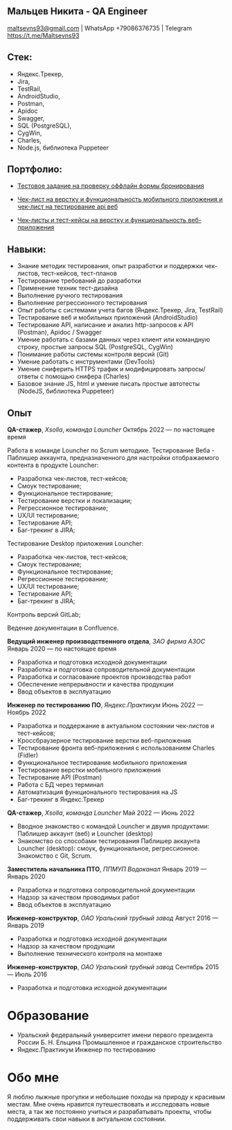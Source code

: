 Мальцев Никита - QA Engineer
---------------
maltsevns93@gmail.com | WhatsApp +79086376735 | Telegram https://t.me/Maltsevns93

Стек:
---------------
 * Яндекс.Трекер, 
 * Jira, 
 * TestRail, 
 * AndroidStudio, 
 * Postman, 
 * Apidoc 
 * Swagger,
 * SQL (PostgreSQL),
 * CygWin,
 * Charles,
 * Node.js, библиотека Puppeteer


Портфолио:
---------------
* [Тестовое задание на проверку оффлайн формы бронирования](https://drive.google.com/drive/folders/1UOO4DB6j8wU0OUVH7qGaJ3bvEgFlcVhL?usp=share_link)

* [Чек-лист на верстку и функциональность мобильного приложения и чек-лист на тестирование api веб](https://docs.google.com/spreadsheets/d/1pd32twagaLhueK35Cbbw4EV7r4zUA6XQ-lFAn_X5uh4/edit?usp=sharing)

* [Чек-листы и тест-кейсы на верстку и функциональность веб-приложения](https://docs.google.com/spreadsheets/d/1H965ANaqji2P4YLu4ZyE3vep2Gfg6w8TzgO-Ol6PbYA/edit?usp=sharing)

Навыки:
---------------

* Знание методик тестирования, опыт разработки и поддержки чек-листов, тест-кейсов, тест-планов
* Тестирование требований до разработки
* Применение техник тест-дизайна
* Выполнение ручного тестирования
* Выполнение регрессионного тестирования
* Опыт работы с системами учета багов (Яндекс.Трекер, Jira, TestRail)
* Тестирование веб и мобильных приложений (AndroidStudio)
* Тестирование API, написание и анализ http-запросов к API (Postman), 
  Apidoc / Swagger
* Умение работать с базами данных через клиент или командную строку, простые запросы 
  SQL (PostgreSQL, CygWin)
* Понимание работы системы контроля версий (Git)
* Умение работать с инструментами (DevTools)
* Умение сниферить HTTPS трафик и модифицировать запросы/ответы с помощью 
  снифера (Charles)
* Базовое знание JS, html и умение писать простые автотесты (NodeJS, 
  библиотека Puppeteer)


Опыт
----------

 **QA-стажер**, *Xsolla*, *команда Launcher*
    Октябрь 2022 — по настоящее время
	
Работа в команде Louncher по Scrum методике.
Тестирование Веба - Паблишер аккаунта, предназначенного для настройки отображаемого контента в продукте Louncher:
- Разработка чек-листов, тест-кейсов;
- Смоук тестирование;
- Функциональное тестирование;
- Тестирование верстки и локализации;
- Регрессионное тестирование;
- UX/UI тестирование;
- Тестирование API;
- Баг-трекинг в JIRA;

Тестирование Desktop приложения Louncher:
- Разработка чек-листов, тест-кейсов;
- Смоук тестирование;
- Функциональное тестирование;
- Регрессионное тестирование;
- UX/UI тестирование;
- Тестирование API;
- Баг-трекинг в JIRA;

Контроль версий GitLab;

Ведение документации в Confluence.
 
 
 **Ведущий инженер производственного отдела**, *ЗАО фирма АЗОС* 
    Январь 2020 — по настоящее время

  - Разработка и подготовка исходной документации
  - Разработка и подготовка сопроводительной документации
  - Разработка и согласование проектов производства работ
  - Обеспечение непрерывности и качества продукции
  - Ввод объектов в эксплуатацию

 **Инженер по тестированию ПО**, *Яндекс.Практикум*
    Июнь 2022 — Ноябрь 2022
	
- Разработка и поддержание в актуальном состоянии чек-листов и тест-кейсов;
- Кроссбраузерное тестирование верстки веб-приложения
- Тестирование фронта веб-приложения с использованием Charles (Fidler)
- Функциональное тестирование мобильного приложения
- Тестирование верстки мобильного приложения
- Тестирование API (Postman)
- Работа с БД через терминал
- Автоматизация функционального тестирования на JS
- Баг-трекинг в Яндекс.Трекер

 **QA-стажер**, *Xsolla*, *команда Launcher*
    Май 2022 — Июнь 2022
	
- Вводное знакомство с командой Louncher и двумя продуктами: Паблишер аккаунт (веб) и Louncher (desktop) 
- Знакомство со способами тестирования Паблишер аккаунта Louncher (desktop): смоук, функциональное, регрессионное.
Знакомство с Git, Scrum.


 **Заместитель начальника ПТО**, *ППМУП Водоканал* 
    Январь 2019 — Январь 2020

  - Разработка и подготовка сопроводительной документации
  - Надзор за качеством проводимых работ
  - Ввод объектов в эксплуатацию


 **Инженер-конструктор**, *ОАО Уральский трубный завод* 
    Август 2016 — Январь 2019

  - Разработка и подготовка исходной документации
  - Надзор за качеством продукции
  - Выполнение технического контроля на монтаже


 **Инженер-конструктор**, *ОАО Уральский трубный завод* 
    Сентябрь 2015 — Июль 2016

  - Разработка и подготовка исходной документации


Образование
=========
 - Уральский федеральный университет имени первого президента России Б. Н. Ельцина
   Промышленное и гражданское строительство
 - Яндекс.Практикум Инженер по тестированию

Обо мне
========
Я люблю лыжные прогулки и небольшие походы на природу к красивым местам. 
Мне очень нравится путешествовать и исследовать новые места, а так же постоянно учиться и разрабатывать проекты, чтобы поддерживать свои навыки в актуальном состоянии.


